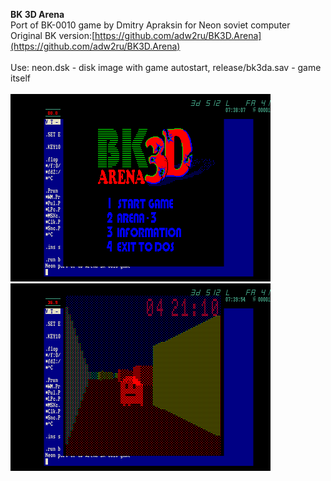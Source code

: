 **BK 3D Arena**<br />
Port of BK-0010 game by Dmitry Apraksin for Neon soviet computer<br />
Original BK version:[https://github.com/adw2ru/BK3D.Arena](https://github.com/adw2ru/BK3D.Arena)<br />
<br />
Use: neon.dsk - disk image with game autostart, release/bk3da.sav - game itself<br />
<br />
![Screenshot 1](https://github.com/blairecas/bk3da_neon/blob/main/screenshots/bk3da_neon_1.png?raw=true)<br />
![Screenshot 2](https://github.com/blairecas/bk3da_neon/blob/main/screenshots/bk3da_neon_2.png?raw=true)<br />
